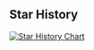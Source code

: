 ## Star History

[![Star History Chart](https://api.star-history.com/svg?repos=jxnl/instructor,Langroid/Langroid,jackmpcollins/magentic,langchain-ai/langchain,bananaml/fructose&type=Timeline)](https://star-history.com/#jxnl/instructor&Langroid/Langroid&jackmpcollins/magentic&langchain-ai/langchain&bananaml/fructose&Timeline)

